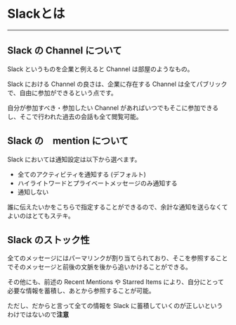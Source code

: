 # Slackとは

---

## Slack の Channel について

Slack というものを企業と例えると Channel は部屋のようなもの。

Slack における Channel の良さは、企業に存在する Channel は全てパブリックで、自由に参加ができるという点です。

自分が参加すべき・参加したい Channel があればいつでもそこに参加できるし、そこで行われた過去の会話も全て閲覧可能。

## Slack の　mention について

Slack においては通知設定は以下から選べます。

+ 全てのアクティビティを通知する (デフォルト)
+ ハイライトワードとプライベートメッセージのみ通知する
+ 通知しない

誰に伝えたいかをこちらで指定することができるので、余計な通知を送らなくてよいのはとてもステキ。

## Slack のストック性

全てのメッセージにはパーマリンクが割り当てられており、そこを参照することでそのメッセージと前後の文脈を後から追いかけることができる。

その他にも、前述の Recent Mentions や Starred Items により、自分にとって必要な情報を蓄積し、あとから参照することが可能。

ただし、だからと言って全ての情報を Slack に蓄積していくのが正しいというわけではないので**注意**
